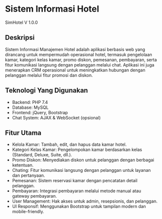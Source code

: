 # Sistem Informasi Hotel
SimHotel V 1.0.0

## Deskripsi
Sistem Informasi Manajemen Hotel adalah aplikasi berbasis web yang dirancang untuk mempermudah operasional hotel, termasuk pengelolaan kamar, kategori kelas kamar, promo diskon, pemesanan, pembayaran, serta fitur komunikasi langsung dengan pelanggan melalui chat. Aplikasi ini juga menerapkan CRM operasional untuk meningkatkan hubungan dengan pelanggan melalui fitur promosi dan diskon.

## Teknologi Yang Digunakan
- Backend: PHP 7.4
- Database: MySQL
- Frontend: jQuery, Bootstrap
- Chat System: AJAX & WebSocket (opsional)

## Fitur Utama
- Kelola Kamar: Tambah, edit, dan hapus data kamar hotel.
- Kategori Kelas Kamar: Pengelompokan kamar berdasarkan kelas (Standard, Deluxe, Suite, dll.).
- Promo Diskon: Menyediakan diskon untuk pelanggan dengan berbagai ketentuan.
- Chating: Fitur komunikasi langsung dengan pelanggan untuk layanan dan pertanyaan.
- Pemesanan: Sistem reservasi kamar dengan pencatatan detail pelanggan.
- Pembayaran: Integrasi pembayaran melalui metode manual atau gateway pembayaran.
- User Management: Hak akses untuk admin, resepsionis, dan pelanggan.
- UI Responsif: Menggunakan Bootstrap untuk tampilan modern dan mobile-friendly.